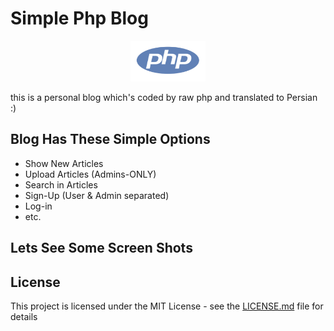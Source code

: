 # Simple Php Blog
<p align='center'>
  <a href="https://en.wikipedia.org/wiki/PHP">
    <img src="https://github.com/Amir-Shamsi/simple-php-blog/blob/master/phpIcon.png" width="120" height="65"  alt="PHP" />
  </a> 
</p>
this is a personal blog which's coded by raw php and translated to Persian :)

## Blog Has These Simple Options

* Show New Articles
* Upload Articles (Admins-ONLY)
* Search in Articles
* Sign-Up (User & Admin separated) 
* Log-in
* etc.

## Lets See Some Screen Shots


## License

This project is licensed under the MIT License - see the [LICENSE.md](LICENSE.md) file for details
